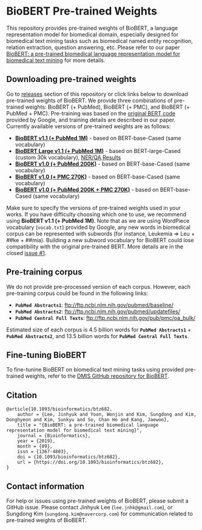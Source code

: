 # BioBERT Pre-trained Weights

This repository provides pre-trained weights of BioBERT, a language representation model for biomedical domain, especially designed for biomedical text mining tasks such as biomedical named entity recognition, relation extraction, question answering, etc. Please refer to our paper [BioBERT: a pre-trained biomedical language representation model for biomedical text mining](https://arxiv.org/abs/1901.08746) for more details.

## Downloading pre-trained weights
Go to [releases](https://github.com/naver/biobert-pretrained/releases) section of this repository or click links below to download pre-trained weights of BioBERT. We provide three combinations of pre-trained weights: BioBERT (+ PubMed), BioBERT (+ PMC), and BioBERT (+ PubMed + PMC). Pre-training was based on the [original BERT code](https://github.com/google-research/bert) provided by Google, and training details are described in our paper. Currently available versions of pre-trained weights are as follows:

* **[BioBERT v1.1 (+ PubMed 1M)](https://drive.google.com/file/d/1R84voFKHfWV9xjzeLzWBbmY1uOMYpnyD/view?usp=sharing)** - based on BERT-base-Cased (same vocabulary)
* **[BioBERT Large v1.1 (+ PubMed 1M)](https://drive.google.com/file/d/1GJpGjQj6aZPV-EfbiQELpBkvlGtoKiyA/view?usp=sharing)** - based on BERT-large-Cased (custom 30k vocabulary), [NER/QA Results](https://github.com/dmis-lab/biobert/wiki/BioBERT-Large-Results)
* **[BioBERT v1.0 (+ PubMed 200K)](https://drive.google.com/file/d/17j6pSKZt5TtJ8oQCDNIwlSZ0q5w7NNBg/view?usp=sharing)** - based on BERT-base-Cased (same vocabulary)
* **[BioBERT v1.0 (+ PMC 270K)](https://drive.google.com/file/d/1LiAJklso-DCAJmBekRTVEvqUOfm0a9fX/view?usp=sharing)** - based on BERT-base-Cased (same vocabulary)
* **[BioBERT v1.0 (+ PubMed 200K + PMC 270K)](https://drive.google.com/file/d/1jGUu2dWB1RaeXmezeJmdiPKQp3ZCmNb7/view?usp=sharing)** - based on BERT-base-Cased (same vocabulary)

Make sure to specify the versions of pre-trained weights used in your works. If you have difficulty choosing which one to use, we recommend using **BioBERT v1.1 (+ PubMed 1M)**. Note that as we are using WordPiece vocabulary (`vocab.txt`) provided by Google, any new words in biomedical corpus can be represented with subwords (for instance, Leukemia => Leu + ##ke + ##mia). Building a new subword vocabulary for BioBERT could lose compatibility with the original pre-trained BERT. More details are in the closed [issue #1](https://github.com/naver/biobert-pretrained/issues/1).

## Pre-training corpus
We do not provide pre-processed version of each corpus. However, each pre-training corpus could be found in the following links:
*   **`PubMed Abstracts1`**: ftp://ftp.ncbi.nlm.nih.gov/pubmed/baseline/
*   **`PubMed Abstracts2`**: ftp://ftp.ncbi.nlm.nih.gov/pubmed/updatefiles/
*   **`PubMed Central Full Texts`**: ftp://ftp.ncbi.nlm.nih.gov/pub/pmc/oa_bulk/

Estimated size of each corpus is 4.5 billion words for **`PubMed Abstracts1`** + **`PubMed Abstracts2`**, and 13.5 billion words for **`PubMed Central Full Texts`**.

## Fine-tuning BioBERT
To fine-tunine BioBERT on biomedical text mining tasks using provided pre-trained weights, refer to the [DMIS GitHub repository for BioBERT](https://github.com/dmis-lab/biobert).

## Citation
```
@article{10.1093/bioinformatics/btz682,
    author = {Lee, Jinhyuk and Yoon, Wonjin and Kim, Sungdong and Kim, Donghyeon and Kim, Sunkyu and So, Chan Ho and Kang, Jaewoo},
    title = "{BioBERT: a pre-trained biomedical language representation model for biomedical text mining}",
    journal = {Bioinformatics},
    year = {2019},
    month = {09},
    issn = {1367-4803},
    doi = {10.1093/bioinformatics/btz682},
    url = {https://doi.org/10.1093/bioinformatics/btz682},
}
```

## Contact information
For help or issues using pre-trained weights of BioBERT, please submit a GitHub issue. Please contact Jinhyuk Lee
(`lee.jnhk@gmail.com`), or Sungdong Kim (`sungdong.kim@navercorp.com`) for communication related to pre-trained weights of BioBERT.

